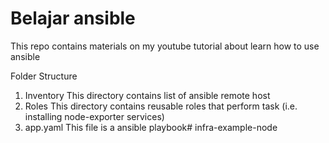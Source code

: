# Belajar ansible

This repo contains materials on my youtube tutorial about learn how to use ansible

Folder Structure

1. Inventory
This directory contains list of ansible remote host
2. Roles
This directory contains reusable roles that perform task (i.e. installing node-exporter services)
3. app.yaml
This file is a ansible playbook# infra-example-node
